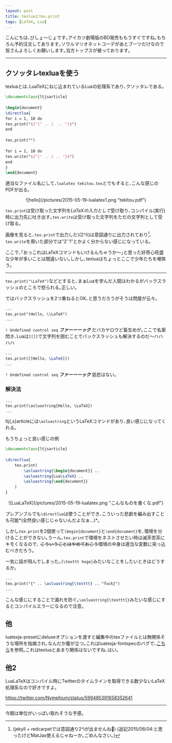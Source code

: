 ```yaml
---
layout: post
title: texluaとtex.print
tags: [LaTeX, Lua]
---
```


こんにちは､びしょ〜じょです｡アイカツ劇場版のBD発売ももうすぐですね｡もちろん予約注文してあります｡ソウルマリオネットコーデがあとブーツだけなので皆さんよろしくお願いします｡当方トップスが被っております｡

---

## クソッタレtexluaを使う

texluaとは､LuaTeXにねじ込まれているLuaの処理系であり､クソッタレである｡

```tex
\documentclass{ltjsarticle}

\begin{document}
\directlua{
for i = 1, 10 do
tex.print("$2^{" .. i  .. "}$")
end

tex.print("")

for i = 1, 10 do
tex.write("$2^{" .. i .. "}$")
end
}
\end{document}
```

適当なファイル名にして､`lualatex tekitou.tex`とでもすると､こんな感じのPDFが出る｡

<center>![hello](/pictures/2015-05-19-lualatex1.png "tekitou.pdf")</center>

`tex.print`は受け取った文字列を*LaTeXの入力として*受け取り､コンパイル(実行)時に出力先に吐き出す｡`tex.write`は受け取った文字列をただの文字列として受け取る｡

画像を見ると､`tex.print`で出力した\\(2^i\\)は意図通りに出力されており[^1]､`tex.write`を用いた部分では"$2^-1$"とかよく分からない感じになっている｡

ここで､｢おっこれはLaTeXコマンドもいけるんちゃうか〜｣と思った好奇心旺盛な少年が多いことは間違いない｡しかし､texluaはちょっとここで少年たちを嘲笑う｡

---

`tex.print("\LaTeX")`などとすると､まぁLuaを学んだ人間はわかるがバックスラッシュのところで怒られる｡正しい｡

ではバックスラッシュを2つ重ねるとOK､と思うだろうがそうは問屋が云々｡

```tex
...
tex.print"(Hello, \\LaTeX")
...
```

`! Undefined control seq` ***ファーーーック*** だバカヤロウど畜生めが｡ここで名案閃き､Luaは`[[]]`で文字列を囲むことでバックスラッシュも解決するのだ〜ハハハハ

```tex
...
tex.print([[Hello, \LaTeX]])
...
```

`! Undefined control seq` ***ファーーーック*** 慈悲はない｡

### 解決法
```
...
tex.print(\asluastring{Hello, \LaTeX})
...
```

ltj{,s}articleには`\asluastring`というLaTeXコマンドがあり､良い感じになってくれる｡

もうちょっと良い感じの例

```tex
\documentclass{ltjsarticle}

\directlua{
	tex.print(
		\asluastring{\begin{document}} ..
		\asluastring{Lua\LaTeX} ..
		\asluastring{\end{document}}
	)
}
```

<center> ![LuaLaTeX](/pictures/2015-05-19-lualatex.png "こんなものを書くな.pdf") </center>

プレアンブルでも`\directlua`は使うことができ､こういった悲劇を編み出すことも可能*(全然良い感じじゃないんだよなぁ…)*｡

しかし`tex.print`を2個使って`\begin{document}`と`\end{document}`を､環境を分けることができない｡うーん､`tex.print`で環境をネストさせたい時は滅茶苦茶にキモくなるので､
~~こういうことはやめておこう~~環境の中身は適当な変数に突っ込むべきだろう｡

一気に話が飛んでしまった｡`{\texttt hoge}`みたいなことをしたいときはどうするか｡

```tex
...
tex.print("{" .. \asluastring{\texttt} .. "fuck}")
...
```

こんな感じにすることで漏れを防ぐ｡`\asluastring{\texttt{}`みたいな感じにするとコンパイルエラーになるので注意｡

## 他

luatexja-presetにdeluxeオプションを渡すと編集中のtexファイルとは無関係そうな場所を指摘され､なんだか腹が立つ｡これはluatexja-fontspecのバグで､[こちら](http://osdn.jp/projects/luatex-ja/wiki/FrontPage#h3-.E3.83.90.E3.82.B0.E6.83.85.E5.A0.B1)を参照｡これはtexluaとあまり関係はないですね､はい｡

## 他2

LuaLaTeXはコンパイル時にTwitterのタイムラインを取得できる数少ないLaTeX処理系なので好きですよ｡

https://twitter.com/Nymphium/status/599485391658352641

- - -

今期は単位がいっぱい取れそうな予感｡

[^1]: (jekyll + redcarpetでは意図通り2^iが出ませんね💢) (追記2015/06/04:と思ったけどMatJax使えるじゃねーか｡ごめんなさい｡)
